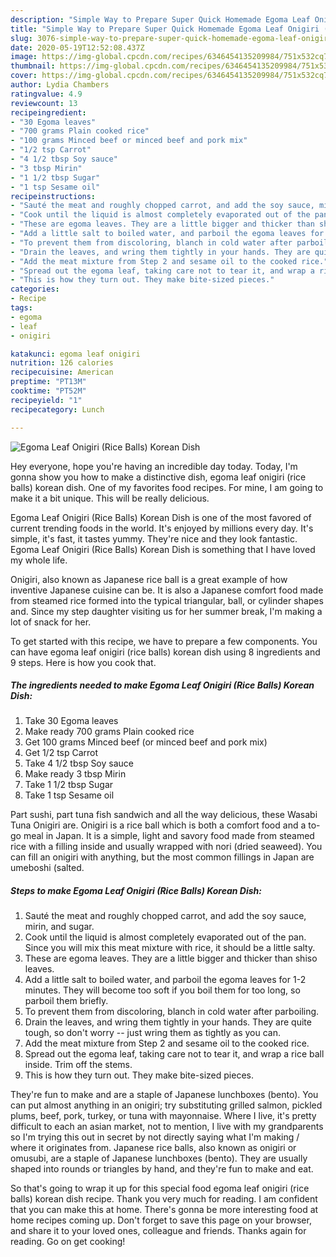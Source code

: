 ```yaml
---
description: "Simple Way to Prepare Super Quick Homemade Egoma Leaf Onigiri (Rice Balls) Korean Dish"
title: "Simple Way to Prepare Super Quick Homemade Egoma Leaf Onigiri (Rice Balls) Korean Dish"
slug: 3076-simple-way-to-prepare-super-quick-homemade-egoma-leaf-onigiri-rice-balls-korean-dish
date: 2020-05-19T12:52:08.437Z
image: https://img-global.cpcdn.com/recipes/6346454135209984/751x532cq70/egoma-leaf-onigiri-rice-balls-korean-dish-recipe-main-photo.jpg
thumbnail: https://img-global.cpcdn.com/recipes/6346454135209984/751x532cq70/egoma-leaf-onigiri-rice-balls-korean-dish-recipe-main-photo.jpg
cover: https://img-global.cpcdn.com/recipes/6346454135209984/751x532cq70/egoma-leaf-onigiri-rice-balls-korean-dish-recipe-main-photo.jpg
author: Lydia Chambers
ratingvalue: 4.9
reviewcount: 13
recipeingredient:
- "30 Egoma leaves"
- "700 grams Plain cooked rice"
- "100 grams Minced beef or minced beef and pork mix"
- "1/2 tsp Carrot"
- "4 1/2 tbsp Soy sauce"
- "3 tbsp Mirin"
- "1 1/2 tbsp Sugar"
- "1 tsp Sesame oil"
recipeinstructions:
- "Sauté the meat and roughly chopped carrot, and add the soy sauce, mirin, and sugar."
- "Cook until the liquid is almost completely evaporated out of the pan. Since you will mix this meat mixture with rice, it should be a little salty."
- "These are egoma leaves. They are a little bigger and thicker than shiso leaves."
- "Add a little salt to boiled water, and parboil the egoma leaves for 1-2 minutes. They will become too soft if you boil them for too long, so parboil them briefly."
- "To prevent them from discoloring, blanch in cold water after parboiling."
- "Drain the leaves, and wring them tightly in your hands. They are quite tough, so don&#39;t worry -- just wring them as tightly as you can."
- "Add the meat mixture from Step 2 and sesame oil to the cooked rice."
- "Spread out the egoma leaf, taking care not to tear it, and wrap a rice ball inside. Trim off the stems."
- "This is how they turn out. They make bite-sized pieces."
categories:
- Recipe
tags:
- egoma
- leaf
- onigiri

katakunci: egoma leaf onigiri 
nutrition: 126 calories
recipecuisine: American
preptime: "PT13M"
cooktime: "PT52M"
recipeyield: "1"
recipecategory: Lunch

---
```



![Egoma Leaf Onigiri (Rice Balls) Korean Dish](https://img-global.cpcdn.com/recipes/6346454135209984/751x532cq70/egoma-leaf-onigiri-rice-balls-korean-dish-recipe-main-photo.jpg)

Hey everyone, hope you're having an incredible day today. Today, I'm gonna show you how to make a distinctive dish, egoma leaf onigiri (rice balls) korean dish. One of my favorites food recipes. For mine, I am going to make it a bit unique. This will be really delicious.

Egoma Leaf Onigiri (Rice Balls) Korean Dish is one of the most favored of current trending foods in the world. It's enjoyed by millions every day. It's simple, it's fast, it tastes yummy. They're nice and they look fantastic. Egoma Leaf Onigiri (Rice Balls) Korean Dish is something that I have loved my whole life.

Onigiri, also known as Japanese rice ball is a great example of how inventive Japanese cuisine can be. It is also a Japanese comfort food made from steamed rice formed into the typical triangular, ball, or cylinder shapes and. Since my step daughter visiting us for her summer break, I&#39;m making a lot of snack for her.


To get started with this recipe, we have to prepare a few components. You can have egoma leaf onigiri (rice balls) korean dish using 8 ingredients and 9 steps. Here is how you cook that.

<!--inarticleads1-->

##### The ingredients needed to make Egoma Leaf Onigiri (Rice Balls) Korean Dish:

1. Take 30 Egoma leaves
1. Make ready 700 grams Plain cooked rice
1. Get 100 grams Minced beef (or minced beef and pork mix)
1. Get 1/2 tsp Carrot
1. Take 4 1/2 tbsp Soy sauce
1. Make ready 3 tbsp Mirin
1. Take 1 1/2 tbsp Sugar
1. Take 1 tsp Sesame oil


Part sushi, part tuna fish sandwich and all the way delicious, these Wasabi Tuna Onigiri are. Onigiri is a rice ball which is both a comfort food and a to-go meal in Japan. It is a simple, light and savory food made from steamed rice with a filling inside and usually wrapped with nori (dried seaweed). You can fill an onigiri with anything, but the most common fillings in Japan are umeboshi (salted. 

<!--inarticleads2-->

##### Steps to make Egoma Leaf Onigiri (Rice Balls) Korean Dish:

1. Sauté the meat and roughly chopped carrot, and add the soy sauce, mirin, and sugar.
1. Cook until the liquid is almost completely evaporated out of the pan. Since you will mix this meat mixture with rice, it should be a little salty.
1. These are egoma leaves. They are a little bigger and thicker than shiso leaves.
1. Add a little salt to boiled water, and parboil the egoma leaves for 1-2 minutes. They will become too soft if you boil them for too long, so parboil them briefly.
1. To prevent them from discoloring, blanch in cold water after parboiling.
1. Drain the leaves, and wring them tightly in your hands. They are quite tough, so don&#39;t worry -- just wring them as tightly as you can.
1. Add the meat mixture from Step 2 and sesame oil to the cooked rice.
1. Spread out the egoma leaf, taking care not to tear it, and wrap a rice ball inside. Trim off the stems.
1. This is how they turn out. They make bite-sized pieces.


They&#39;re fun to make and are a staple of Japanese lunchboxes (bento). You can put almost anything in an onigiri; try substituting grilled salmon, pickled plums, beef, pork, turkey, or tuna with mayonnaise. Where I live, it&#39;s pretty difficult to each an asian market, not to mention, I live with my grandparents so I&#39;m trying this out in secret by not directly saying what I&#39;m making / where it originates from. Japanese rice balls, also known as onigiri or omusubi, are a staple of Japanese lunchboxes (bento). They are usually shaped into rounds or triangles by hand, and they&#39;re fun to make and eat. 

So that's going to wrap it up for this special food egoma leaf onigiri (rice balls) korean dish recipe. Thank you very much for reading. I am confident that you can make this at home. There's gonna be more interesting food at home recipes coming up. Don't forget to save this page on your browser, and share it to your loved ones, colleague and friends. Thanks again for reading. Go on get cooking!

